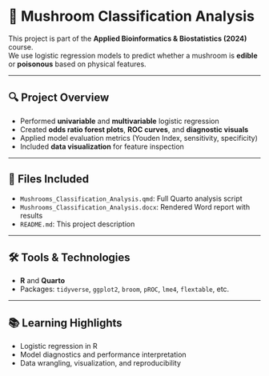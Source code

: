 # 🍄 Mushroom Classification Analysis

This project is part of the **Applied Bioinformatics & Biostatistics (2024)** course.  
We use logistic regression models to predict whether a mushroom is **edible** or **poisonous** based on physical features.

---

## 🔍 Project Overview

- Performed **univariable** and **multivariable** logistic regression
- Created **odds ratio forest plots**, **ROC curves**, and **diagnostic visuals**
- Applied model evaluation metrics (Youden Index, sensitivity, specificity)
- Included **data visualization** for feature inspection

---

## 📁 Files Included

- `Mushrooms_Classification_Analysis.qmd`: Full Quarto analysis script
- `Mushrooms_Classification_Analysis.docx`: Rendered Word report with results
- `README.md`: This project description

---

## 🛠️ Tools & Technologies

- **R** and **Quarto**
- Packages: `tidyverse`, `ggplot2`, `broom`, `pROC`, `lme4`, `flextable`, etc.

---

## 📚 Learning Highlights

- Logistic regression in R
- Model diagnostics and performance interpretation
- Data wrangling, visualization, and reproducibility



